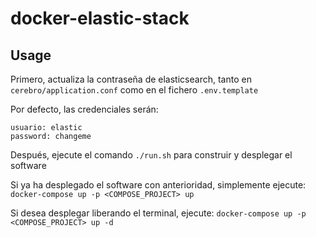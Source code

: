 # docker-elastic-stack


## Usage

Primero, actualiza la contraseña de elasticsearch, tanto en `cerebro/application.conf` como en el fichero `.env.template`

Por defecto, las credenciales serán:
```
usuario: elastic
password: changeme
```

Después, ejecute el comando `./run.sh` para construir y desplegar el software

Si ya ha desplegado el software con anterioridad, simplemente ejecute:
`docker-compose up -p <COMPOSE_PROJECT> up`

Si desea desplegar liberando el terminal, ejecute:
`docker-compose up -p <COMPOSE_PROJECT> up -d`